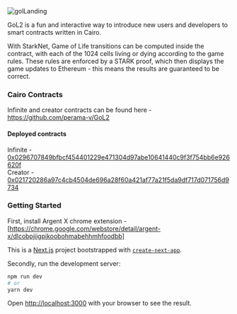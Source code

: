 \
\
![golLanding](https://user-images.githubusercontent.com/5764504/171171394-5f7b5753-6f48-4b5f-96a1-c03d6fb9e222.svg)


GoL2 is a fun and interactive way to introduce new users and developers to smart contracts written in Cairo.

With StarkNet, Game of Life transitions can be computed inside the contract, with each of the 1024 cells living or dying according to the game rules. These rules are enforced by a STARK proof, which then displays the game updates to Ethereum - this means the results are guaranteed to be correct.

### Cairo Contracts 
Infinite and creator contracts can be found here - https://github.com/perama-v/GoL2

#### Deployed contracts 
Infinite - [0x0296707849bfbcf454401229e471304d97abe10641440c9f3f754bb6e926620f](https://goerli.voyager.online/contract/0x0296707849bfbcf454401229e471304d97abe10641440c9f3f754bb6e926620f#readContract) <br>
Creator - [0x021720286a97c4cb4504de696a28f60a421af77a21f5da9df717d071756d9734](https://goerli.voyager.online/contract/0x021720286a97c4cb4504de696a28f60a421af77a21f5da9df717d071756d9734#readContract)

### Getting Started

First, install Argent X chrome extension - [https://chrome.google.com/webstore/detail/argent-x/dlcobpjiigpikoobohmabehhmhfoodbb]

This is a [Next.js](https://nextjs.org/) project bootstrapped with [`create-next-app`](https://github.com/vercel/next.js/tree/canary/packages/create-next-app).

Secondly, run the development server:

```bash
npm run dev
# or
yarn dev
```

Open [http://localhost:3000](http://localhost:3000) with your browser to see the result.


